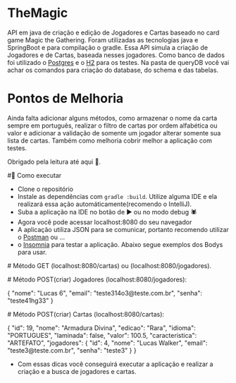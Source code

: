 # TheMagic
API em java de criação e edição de Jogadores e Cartas baseado no card game Magic the Gathering.
Foram utilizadas as tecnologias java e SpringBoot e para compilação o gradle. Essa API simula a criação de Jogadores e de Cartas, baseada nesses jogadores.
Como banco de dados foi utilizado o [Postgres](https://www.postgresql.org/download/) e o [H2](http://www.h2database.com/html/download.html) para os testes.
Na pasta de queryDB você vai achar os comandos para criação do database, do schema e das tabelas.

# Pontos de Melhoria
Ainda falta adicionar alguns métodos, como armazenar o nome da carta sempre em português, realizar o filtro de cartas por ordem alfabética ou valor e
adicionar a validação de somente um jogador alterar somente sua lista de cartas. Também como melhoria cobrir melhor a aplicação com testes.

Obrigado pela leitura até aqui 🖖.

#🚀 Como executar

* Clone o repositório
* Instale as dependências com `gradle :build`. Utilize alguma IDE e ela realizará essa ação automáticamente(recomendo o IntelliJ).
* Suba a aplicação na IDE no botão de ▶ ou no modo debug 🕷
* Agora você pode acessar localhost:8080 do seu navegador
* A aplicação utiliza JSON para se comunicar, portanto recomendo utilizar o [Postman](https://www.postman.com/downloads/) ou ...
* o [Insomnia](https://insomnia.rest/download) para testar a aplicação. Abaixo segue exemplos dos Bodys para usar.
<p># Método GET (localhost:8080/cartas) ou (localhost:8080/jogadores).<p>
<p># Método POST(criar) Jogadores (localhost:8080/jogadores): <p>
<p>{
	"nome": "Lucas 6",
  "email": "teste314o3@teste.com.br",
  "senha": "teste41hg33"
}<p>
<p># Método POST(criar) Cartas (localhost:8080/cartas): <p>
<p>{
		"id": 19,
		"nome": "Armadura Divina",
		"edicao": "Rara",
		"idioma": "PORTUGUES",
		"laminada": false,
		"valor": 100.5,
		"caracteristica": "ARTEFATO",
		"jogadores": {
			"id": 4,
			"nome": "Lucas Walker",
			"email": "teste3@teste.com.br",
			"senha": "teste3"
		}
	}<p>
  
* Com essas dicas você conseguirá executar a aplicação e realizar a criação e a busca de jogadores e cartas.
